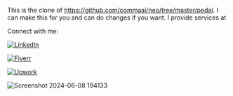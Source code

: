 This is the clone of https://github.com/commaai/neo/tree/master/pedal. 
I can make this for you and can do changes if you want.
I provide services at 

Connect with me:

[![LinkedIn](https://img.shields.io/badge/LinkedIn-Profile-blue?logo=linkedin)](https://www.linkedin.com/in/noor-ul-ain-3a8259233/)


[![Fiverr](https://img.shields.io/badge/-Fiverr-1DBF73?logo=fiverr&logoColor=white)](https://www.fiverr.com/noorrind)


[![Upwork](https://img.shields.io/badge/Upwork-Profile-%236FDA44?style=for-the-badge&logo=upwork&logoColor=white)](https://www.upwork.com/freelancers/~01518bca72579a3f72)




![Screenshot 2024-06-08 194133](https://github.com/nooruluzair/Neo-Interceptor-Comma-Pedal-in-KiCad/assets/57191809/a365a06d-b033-4060-8ff6-d6df3bf5bd88)
